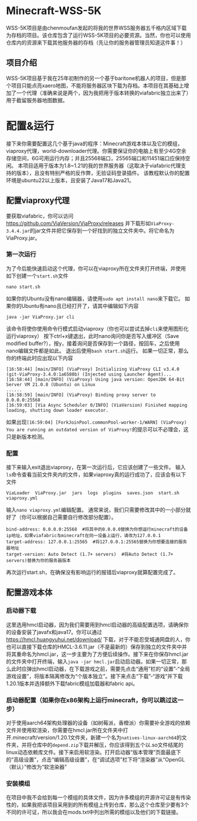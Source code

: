 # Minecraft-WSS-5K
WSS-5K项目是由chenmoufan发起的将我的世界WSS服务器五千格内区域下载为存档的项目。该仓库包含了运行WSS-5K项目的必要资源。当然，你也可以使用仓库内的资源来下载其他服务器的存档（先让你的服务器管理员知道这件事！）
## 项目介绍
WSS-5K项目基于我在25年初制作的另一个基于baritone机器人的项目，但是那个项目只能点亮xaero地图，不能将服务器区块下载为存档。本项目在其基础上增加了一个代理（准确来说是两个，因为我把用于版本转换的viafabric独立出来了）用于截留服务器地图数据。
# 配置&运行
接下来你需要配置这几个基于java的程序：Minecraft游戏本体以及它的模组，viaproxy代理，world-downloader代理。你需要保证你的电脑上有至少4G空余存储空间，6G可用运行内存；并且25568端口，25565端口和11451端口应保持空闲。
本项目适用于版本为1.8~1.21的我的世界服务器（这取决于viafabric代理支持的版本），且没有特别严格的反作弊，无验证码登录插件。
该教程默认你的配置环境是ubuntu22以上版本，且安装了Java17和Java21。
## 配置viaproxy代理
要获取viafabric，你可以访问 https://github.com/ViaVersion/ViaProxy/releases 并下载形如`ViaProxy-3.4.4.jar`的jar文件并把它保存到一个好找到的独立文件夹中。将它命名为ViaProxy.jar。
### 第一次运行
为了今后能快速启动这个代理，你可以在viaproxy所在文件夹打开终端，并使用如下创建一个`start.sh`文件
```
nano start.sh
```
如果你的Ubuntu没有nano编辑器，请使用`sudo apt install nano`来下载它。
如果你的Ubuntu有nano且已经打开了，请其中编辑如下内容
```
java -jar ViaProxy.jar cli
```
该命令将使你使用命令行模式启动viaproxy（你也可以尝试去掉`cli`来使用图形化运行viaproxy）
按下ctrl+x键退出，此时nano询问你是否写入缓冲区（Save modified buffer?），按y，接着询问是否保存到一个路径，按回车，之后使用nano编辑文件都是如此。
退出后使用`bash start.sh`运行。
如果一切正常，那么你的终端此时应出现以下内容
```
[16:58:44] [main/INFO] (ViaProxy) Initializing ViaProxy CLI v3.4.0 (git-ViaProxy-3.4.0:1a6580b) (Injected using Launcher Agent)...
[16:58:44] [main/INFO] (ViaProxy) Using java version: OpenJDK 64-Bit Server VM 21.0.8 (Ubuntu) on Linux
......
[16:58:59] [main/INFO] (ViaProxy) Binding proxy server to 0.0.0.0:25568
[16:59:03] [Via Async Scheduler 0/INFO] (ViaVersion) Finished mapping loading, shutting down loader executor.
```
如果出现`[16:59:04] [ForkJoinPool.commonPool-worker-1/WARN] (ViaProxy) You are running an outdated version of ViaProxy!`的提示可以不必理会，这只是新版本检测。
### 配置
接下来输入exit退出viaproxy，在第一次运行后，它应该创建了一些文件。
输入`ls`命令查看当前文件夹内的文件，如果viaproxy真的运行成功了，应该会有以下文件
```
ViaLoader  ViaProxy.jar  jars  logs  plugins  saves.json  start.sh  viaproxy.yml
```
输入`nano viaproxy.yml`编辑配置。
通常来说，我们只需要修改其中的一小部分就好了（你可以根据自己需要自行修改部分配置）。
```
bind-address: 0.0.0.0:25568  #将其中的0.0.0.0替换为你想运行minecraft的设备ip地址，如果viafabric与minecraft在同一设备上运行，请改为127.0.0.1
target-address: 127.0.0.1:25565  #将127.0.0.1:25565替换为你想要连接的服务器地址
target-version: Auto Detect (1.7+ servers)  #将Auto Detect (1.7+ servers)替换为你的服务器版本
```
再次运行start.sh，在确保没有影响运行的报错后viaproxy就算配置完成了。
## 配置游戏本体
### 启动器下载
这里选用hmcl启动器，因为我们需要用到hmcl启动器的高级配置选项，请确保你的设备安装了javafx和java17。你可以通过 https://hmcl.huangyuhui.net/download/ 下载，对于不能忍受城通网盘的人，你也可以直接下载仓库的HMCL-3.6.11.jar（不是最新的）保存到独立的文件夹中并将其重命名为hmcl.jar，这一步主要为了方便后续操作。接下来在你保存hmcl.jar的文件夹中打开终端，输入`java -jar hmcl.jar`启动启动器。如果一切正常，那么此时应弹出hmcl启动器，在下载游戏之前，需要先点击“通用”栏的“设置”-“全局游戏设置”，将版本隔离修改为“个版本独立”。接下来点击“下载”-“游戏”并下载1.20.1版本并选择额外下载fabric模组加载器和fabric api。
### 启动器配置（如果你在x86架构上运行minecraft，你可以跳过这一步）
对于使用aarch64架构处理器的设备（如树莓派，香橙派）你需要补全游戏的依赖文件并使用软渲染，你需要在hmcl.jar所在文件夹中打开.minecraft/version/1.20.1文件夹，新建一个名为`natives-linux-aarch64`的文件夹，并将仓库中的`depend.zip`下载并解压，你应该得到五个以.so文件结尾的linux动态依赖库文件。接下来启用软渲染。打开启动器“版本管理”页面最底下的“高级设置”，点击“编辑高级设置”，在“调试选项”栏下将“渲染器”从“OpenGL（默认）”修改为“软渲染器”
### 安装模组
在项目中我不会给到每一个模组的具体文件，因为许多模组的开源许可证是有传染性的，如果我把该项目采用到的所有模组上传到仓库，那么这个仓库至少要有3个不同的许可证，所以我会在mods.txt中列出所需的模组以及他们的下载链接。
